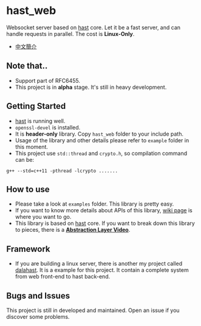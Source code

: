 # hast_web

Websocket server based on [hast](https://github.com/hn12404988/hast) core. Let it be a fast server, and can handle requests in parallel. The cost is **Linux-Only**.

* [中文簡介](https://github.com/hn12404988/hast_web/blob/master/README_Chinese.md)

## Note that..

* Support part of RFC6455.
* This project is in **alpha** stage. It's still in heavy development.

## Getting Started

* [hast](https://github.com/hn12404988/hast) is running well.
* `openssl-devel` is installed.
* It is **header-only** library. Copy `hast_web` folder to your include path.
* Usage of the library and other details please refer to `example` folder in this moment.
* This project use `std::thread` and `crypto.h`, so compilation command can be:
```
g++ --std=c++11 -pthread -lcrypto .......
```

## How to use

* Please take a look at `examples` folder. This library is pretty easy.
* If you want to know more details about APIs of this library, [wiki page](https://github.com/hn12404988/hast_web/wiki) is where you want to go.
* This library is based on [hast](https://github.com/hn12404988/hast) core. If you want to break down this library to pieces, there is a [**Abstraction Layer Video**](https://www.youtube.com/watch?v=EpoL8mSOA6E).

## Framework

* If you are building a linux server, there is another my project called [dalahast](https://github.com/hn12404988/dalahast). It is a example for this project. It contain a complete system from web front-end to hast back-end. 

## Bugs and Issues

This project is still in developed and maintained. Open an issue if you discover some problems.
